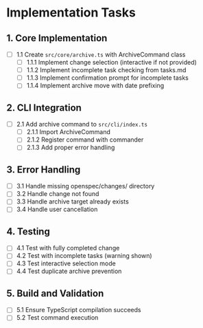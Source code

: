 # Implementation Tasks

## 1. Core Implementation
- [ ] 1.1 Create `src/core/archive.ts` with ArchiveCommand class
  - [ ] 1.1.1 Implement change selection (interactive if not provided)
  - [ ] 1.1.2 Implement incomplete task checking from tasks.md
  - [ ] 1.1.3 Implement confirmation prompt for incomplete tasks
  - [ ] 1.1.4 Implement archive move with date prefixing

## 2. CLI Integration
- [ ] 2.1 Add archive command to `src/cli/index.ts`
  - [ ] 2.1.1 Import ArchiveCommand
  - [ ] 2.1.2 Register command with commander
  - [ ] 2.1.3 Add proper error handling

## 3. Error Handling
- [ ] 3.1 Handle missing openspec/changes/ directory
- [ ] 3.2 Handle change not found
- [ ] 3.3 Handle archive target already exists
- [ ] 3.4 Handle user cancellation

## 4. Testing
- [ ] 4.1 Test with fully completed change
- [ ] 4.2 Test with incomplete tasks (warning shown)
- [ ] 4.3 Test interactive selection mode
- [ ] 4.4 Test duplicate archive prevention

## 5. Build and Validation
- [ ] 5.1 Ensure TypeScript compilation succeeds
- [ ] 5.2 Test command execution